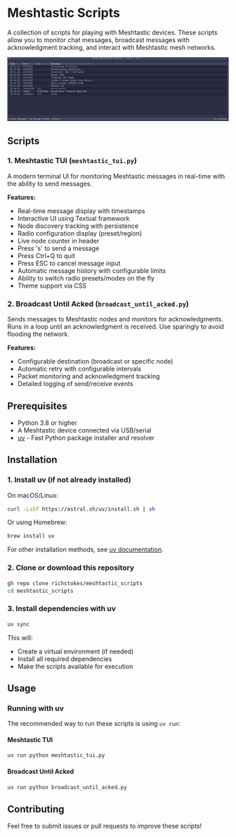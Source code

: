 # Meshtastic Scripts

A collection of scripts for playing with Meshtastic devices. These scripts allow you to monitor chat messages, broadcast messages with acknowledgment tracking, and interact with Meshtastic mesh networks.

![Meshtastic TUI Screenshot](images/screenshot1.png)

## Scripts

### 1. Meshtastic TUI (`meshtastic_tui.py`)
A modern terminal UI for monitoring Meshtastic messages in real-time with the ability to send messages.

**Features:**
- Real-time message display with timestamps
- Interactive UI using Textual framework
- Node discovery tracking with persistence
- Radio configuration display (preset/region)
- Live node counter in header
- Press 's' to send a message
- Press Ctrl+Q to quit
- Press ESC to cancel message input
- Automatic message history with configurable limits
- Ability to switch radio presets/modes on the fly
- Theme support via CSS

### 2. Broadcast Until Acked (`broadcast_until_acked.py`)
Sends messages to Meshtastic nodes and monitors for acknowledgments. Runs in a loop until an acknowledgment is received. Use sparingly to avoid flooding the network.

**Features:**
- Configurable destination (broadcast or specific node)
- Automatic retry with configurable intervals
- Packet monitoring and acknowledgment tracking
- Detailed logging of send/receive events

## Prerequisites

- Python 3.8 or higher
- A Meshtastic device connected via USB/serial
- [uv](https://github.com/astral-sh/uv) - Fast Python package installer and resolver

## Installation

### 1. Install uv (if not already installed)

On macOS/Linux:
```bash
curl -LsSf https://astral.sh/uv/install.sh | sh
```

Or using Homebrew:
```bash
brew install uv
```

For other installation methods, see [uv documentation](https://github.com/astral-sh/uv).

### 2. Clone or download this repository

```bash
gh repo clone richstokes/meshtastic_scripts
cd meshtastic_scripts
```

### 3. Install dependencies with uv

```bash
uv sync
```

This will:

- Create a virtual environment (if needed)
- Install all required dependencies
- Make the scripts available for execution

## Usage

### Running with uv

The recommended way to run these scripts is using `uv run`:

#### Meshtastic TUI

```bash
uv run python meshtastic_tui.py
```

#### Broadcast Until Acked

```bash
uv run python broadcast_until_acked.py
```

## Contributing

Feel free to submit issues or pull requests to improve these scripts!
